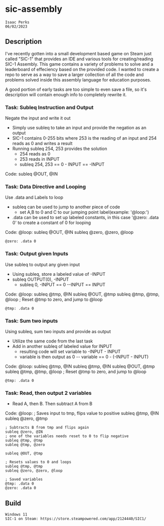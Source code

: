 # sic-assembly
    Isaac Perks
    06/02/2023

## Description
I've recently gotten into a small development based game on Steam just called "SIC-1" that provides an IDE and various tools for creating/reading SIC-1 Assembly. This game contains a variety of problems to solve and a leaderboard of effeciency based on the provided code. I wanted to create a repo to serve as a way to save a larger collection of all the code and problems solved inside this assembly language for education purposes. 

A good portion of early tasks are too simple to even save a file, so it's description will contain enough info to completely rewrite it.
### Task: Subleq Instruction and Output
Negate the input and write it out
- Simply use subleq to take an input and provide the negation as an output
- SIC-1 contains 0-255 bits where 253 is the reading of an input and 254 reads as 0 and writes a result
- Running subleq 254, 253 provides the solution
    - 254 reads as 0
    - 253 reads in INPUT
    - subleq 254, 253 == 0 - INPUT == -INPUT

Code:
    subleq @OUT, @IN

### Task: Data Directive and Looping
Use .data and Labels to loop
- subleq can be used to jump to another piece of code
    - set A,B to 0 and C to our jumping point label(example: '@loop:')
- .data can be used to set up labeled constants, in this case '@zero: .data 0' to create a constant of 0 for looping

Code:
    @loop:
    subleq @OUT, @IN
    subleq @zero, @zero, @loop

    @zero: .data 0

### Task: Output given Inputs
Use subleq to output any given input
- Using subleq, store a labeled value of -INPUT
- subleq OUTPUT(0), -INPUT
    - subleq 0, -INPUT == 0 --INPUT == INPUT

Code:
    @loop:
    subleq @tmp, @IN
    subleq @OUT, @tmp
    subleq @tmp, @tmp, @loop  ; Reset @tmp to zero, and jump to @loop

    @tmp: .data 0

### Task: Sum two inputs
Using subleq, sum two inputs and provide as output
- Utilize the same code from the last task
- Add in another subleq of labeled value for INPUT
    - resulting code will set variable to -INPUT - INPUT
    - variable is then output as 0 -- variable == 0 - (-INPUT - INPUT)

Code:
    @loop:
    subleq @tmp, @IN
    subleq @tmp, @IN
    subleq @OUT, @tmp
    subleq @tmp, @tmp, @loop  ; Reset @tmp to zero, and jump to @loop

    @tmp: .data 0

### Task: Read, then output 2 variables
- Read A, then B. Then subtract A from B

Code: 
    @loop:
    ; Saves input to tmp, flips value to positive
    subleq @tmp, @IN
    subleq @zero, @tmp

    ; Subtracts B from tmp and flips again
    subleq @zero, @IN
    ; one of the variables needs reset to 0 to flip negative
    subleq @tmp, @tmp
    subleq @tmp, @zero

    subleq @OUT, @tmp

    ; Resets values to 0 and loops
    subleq @tmp, @tmp
    subleq @zero, @zero, @loop

    ; Saved variables
    @tmp: .data 0
    @zero: .data 0




## Build
    Windows 11
    SIC-1 on Steam: https://store.steampowered.com/app/2124440/SIC1/
